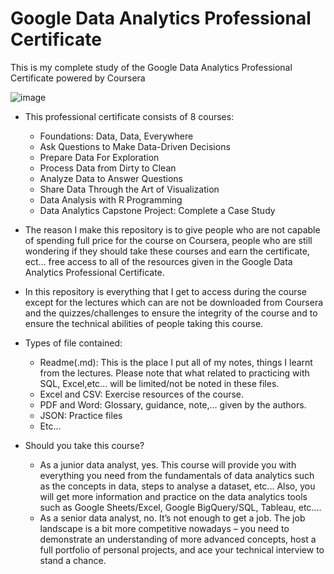
# Google Data Analytics Professional Certificate
This is my complete study of the Google Data Analytics Professional Certificate powered by Coursera
                                                                                                                 
![image](https://github.com/Chinatsu28/Google-Data-Analytics-Professional-Certificate/assets/111115952/28a9983f-eea1-4fe9-a2e1-782cdf0de399)
- This professional certificate consists of 8 courses:
  + Foundations: Data, Data, Everywhere                                                                                                                                     
  + Ask Questions to Make Data-Driven Decisions                                                                                                                             
  + Prepare Data For Exploration                                                                                                                                             
  + Process Data from Dirty to Clean                                                                                                                                         
  + Analyze Data to Answer Questions                                                                                                                                         
  + Share Data Through the Art of Visualization                                                                                                                             
  + Data Analysis with R Programming                                                                                                                                         
  + Data Analytics Capstone Project: Complete a Case Study

- The reason I make this repository is to give people who are not capable of spending full price for the course on Coursera, people who are still wondering if they should take these courses and earn the certificate, ect... free access to all of the resources given in the Google Data Analytics Professional Certificate.
- In this repository is everything that I get to access during the course except for the lectures which can are not be downloaded from Coursera and the quizzes/challenges to ensure the integrity of the course and to ensure the technical abilities of people taking this course.

- Types of file contained:
  + Readme(.md): This is the place I put all of my notes, things I learnt from the lectures. Please note that what related to practicing with SQL, Excel,etc... will be limited/not be noted in these files.
  + Excel and CSV: Exercise resources of the course.
  + PDF and Word: Glossary, guidance, note,... given by the authors.
  + JSON: Practice files
  + Etc...

- Should you take this course? 
  + As a junior data analyst, yes. This course will provide you with everything you need from the fundamentals of data analytics such as the concepts in data, steps to analyse a dataset, etc... Also, you will get more information and practice on the data analytics tools such as Google Sheets/Excel, Google BigQuery/SQL, Tableau, etc....
  + As a senior data analyst, no. It’s not enough to get a job. The job landscape is a bit more competitive nowadays – you need to demonstrate an understanding of more advanced concepts, host a full portfolio of personal projects, and ace your technical interview to stand a chance.


